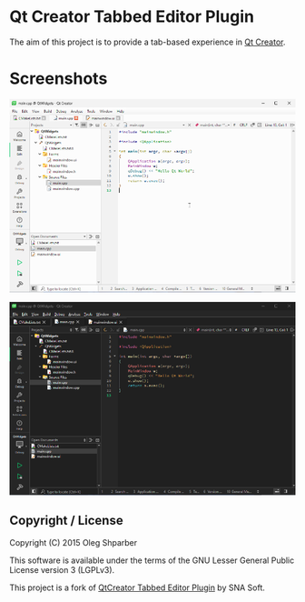 # Qt Creator Tabbed Editor Plugin

The aim of this project is to provide a tab-based experience in [Qt Creator](https://www.qt.io/product/development-tools).

# Screenshots

![qt-creator-tabbededitor-light.png](https://raw.githubusercontent.com/cristianadam/qt-creator-tabbededitor/refs/heads/master/screenshots/qt-creator-tabbededitor-light.png)

![qt-creator-tabbededitor-dark.png](https://raw.githubusercontent.com/cristianadam/qt-creator-tabbededitor/refs/heads/master/screenshots/qt-creator-tabbededitor-dark.png)

## Copyright / License

Copyright (C) 2015 Oleg Shparber

This software is available under the terms of the GNU Lesser General Public License version 3 (LGPLv3).

This project is a fork of [QtCreator Tabbed Editor Plugin](https://sourceforge.net/projects/tabbededitor/) by SNA Soft.
